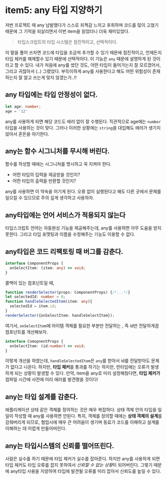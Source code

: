 # item5: any 타입 지양하기
저번 프로젝트 때 any 남발했다가 스스로 죄책감 느끼고 후회하며 코드를 많이 고쳤기 때문에 그 기억을 되살리면서 이번 item을 읽었더니 더욱 재미있었다.

>타입스크립트의 타입 시스템은 점진적이고, 선택적이다.

이 말을 풀어 쓰자면 코드에 타입을 조금씩 추가할 수 있기 때문에 점진적이고, 언제든지 타입 체커를 해제할수 있기 때문에 선택적이다. 이 기능은 `any` 때문에 설명하게 된 것이라고 할 수 있다.
내가 처음에 any를 썼던 것도, 어떤 타입이 들어가는지 잘 모르겠어서, 그리고 귀찮아서 (..) 그랬었다.
부득이하게 any를 사용한다고 해도 어떤 위험성이 존재하는지 잘 알고 쓰는게 맞지 않겠는가..!!

## any 타입에는 타입 안정성이 없다.
```ts
let age: number;
age = '12'
```
any를 사용하게 되면 해당 코드도 에러 없이 잘 수행된다.
직관적으로 age에는 `number`타입을 사용하는 것이 맞다. 그러나 이러한 상황에는 `string`을 대입해도 에러가 생기지 않아서 혼돈을 야기한다.

## any는 함수 시그니처를 무시해 버린다.
함수를 작성할 때에는 시그니처를 명시하고 꼭 지켜야 한다.
- 어떤 타입의 입력을 제공받을 것인지?
- 어떤 타입의 출력을 반환할 것인지?

any를 사용하면 이 약속을 어기게 된다. 오류 없이 실행된다고 해도 다른 곳에서 문제를 일으킬 수 있으므로 주의 깊게 생각하고 사용하자.

## any타입에는 언어 서비스가 적용되지 않는다
타입스크립트 언어는 자동완성 기능을 제공해주는데, any를 사용하면 아무 도움을 받지 못한다.
그리고 타입 포맷팅과 이름을 수정해주는 기능도 이용할 수 없다.

## any타입은 코드 리팩토링 때 버그를 감춘다.
```ts
interface ComponentProps {
  onSelectItem: (item: any) => void;
}
```
콜백이 있는 컴포넌트일 때,
```ts
function renderSelector(props: ComponentProps) {/*...*/}
let selectedId: number = 0;
function handleSelectedItem(item: any){
  selectedId = item.id;
}
renderSelector({onSelectItem: handleSelectItem});
```
여기서, `onSelectItem`에 아이템 객체를 필요한 부분만 전달하는 , 즉 id만 전달하게끔 컴포넌트를 개선해보자.
```ts
interface ComopnentProps {
  onSelectItem: (id:number) => void;
}
```
이렇게 개선을 하였는데, `handleSelectedItem`은 `any`를 받아서 id를 전달받아도 문제가 없다고 나온다. 하지만, **타입 체커**를 통과를 하기는 하지만, 런타임에는 오류가 발생하게 되는 상황이 발생할 수 있다.
만약, item을 any로 미리 설정해뒀다면, **타입 체커가** 컴파일 시간에 사전에 미리 에러를  발견했을 것이다!

## any는 타입 설계를 감춘다.
애플리케이션 상태 같은 객체를 정의하는 것은 매우 복잡하다.
상태 객체 안의 타입을 일일이 작성할 때 any를 사용하면 안된다.
특히, 객체를 정의할 때에는 **상태 객체의 설계**를 감춰버리게 되므로, 협업시에 매우 큰 어려움이 생기며 동료가 코드를 이해하고 설계를 이해하는 데 어렵게 만들어버린다.

## any는 타입시스템의 신뢰를 떨어뜨린다.
사람은 실수를 하기 때문에 타입 체커가 실수를 잡아준다.
하지만 any를 사용하게 되면 타입 체커도 타입 오류를 잡지 못하여서 *신뢰할 수 없는 상황*이 되어버린다.
그렇기 때문에 any타입 사용을 지양하여 타입에 발견될 오류를 미리 잡아서 신뢰도를 높일 수 있다. 

